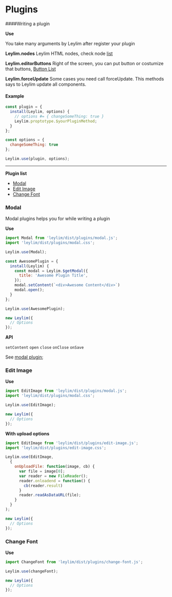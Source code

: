 # Plugins

####Writing a plugin

**Use**

You take many arguments by Leylim after register your plugin

**Leylim.nodes** Leylim HTML nodes, check node [list](https://github.com/abdullah/leylim/blob/master/lib/constant.js)

**Leylim.editorButtons** Right of the screen, you can put button or costumize that buttons, [Button List](https://github.com/abdullah/leylim/blob/master/lib/editorButtons.js)

**Leylim.forceUpdate** Some cases you need call forceUpdate. This methods says to Leylim update all components.

#### Example

```javascript
const plugin = {
  install(Leylim, options) {
    // options #= { changeSomeThing: true }
    Leylim.proptotype.$yourPluginMethod;
  }
};

const options = {
  changeSomeThing: true
};

Leylim.use(plugin, options);
```

---

**Plugin list**

- [Modal](#modal)
- [Edit Image](#edit-image)
- [Change Font](#change-font)

### Modal
Modal plugins helps you for while writing a plugin

**Use**

```javascript
import Modal from 'leylim/dist/plugins/modal.js';
import 'leylim/dist/plugins/modal.css';

Leylim.use(Modal);

const AwesomePlugin = {
  install(Leylim) {
    const modal = Leylim.$getModal({
      title: 'Awesome Plugin Title',
    });
    modal.setContent(`<div>Awesome Content</div>`)
    modal.open();
  }
};

Leylim.use(AwesomePlugin);

new Leylim({
  // Options
});

```


**API**

`setContent`
`open`
`close`
`onClose`
`onSave`

See [modal plugin](https://github.com/abdullah/leylim/blob/master/lib/plugins/modal.js);


### Edit Image

**Use**


```javascript
import EditImage from 'leylim/dist/plugins/modal.js';
import 'leylim/dist/plugins/modal.css';

Leylim.use(EditImage);

new Leylim({
  // Options
});
```


**With upload options**

```javascript
import EditImage from 'leylim/dist/plugins/edit-image.js';
import 'leylim/dist/plugins/edit-image.css';

Leylim.use(EditImage,
  {
    onUploadFile: function(image, cb) {
      var file = image[0];
      var reader = new FileReader();
      reader.onloadend = function() {
        cb(reader.result)
      }
      reader.readAsDataURL(file);
    }
  }
);

new Leylim({
  // Options
});
```

### Change Font

**Use**

```javascript
import ChangeFont from 'leylim/dist/plugins/change-font.js';

Leylim.use(changeFont);

new Leylim({
  // Options
});
```
